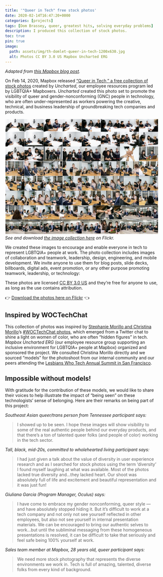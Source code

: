 ```yaml
---
title: '"Queer in Tech" free stock photos'
date: 2020-02-14T16:47:20+0000
categories: [projects]
tags: [Dom Brassey, queer, greatest hits, solving everyday problems]
description: I produced this collection of stock photos.
toc: true
pin: true
image:
  path: assets/img/th-domlet-queer-in-tech-1200x630.jpg
  alt: Photos CC BY 3.0 US Mapbox Uncharted ERG
---
```


_Adapted from [this Mapbox blog post](https://blog.mapbox.com/queer-in-tech-free-stock-photos-from-mapbox-87aba2e7c7da)._

On Feb 14, 2020, Mapbox released [“Queer in Tech,” a free collection of stock photos](https://www.flickr.com/photos/mapbox/albums/72157713100349311/) created by _Uncharted_, our employee resources program led by LGBTQIA+ Mapboxers. _Uncharted_ created this photo set to promote the visibility of queer and gender-nonconforming (GNC) people in technology, who are often under-represented as workers powering the creative, technical, and business leadership of groundbreaking tech companies and products.

![Thumbnails from 'Queer in Tech' image collection from Mapbox](assets/img/queer-in-tech-dom-brassey.jpg)
_See and download [the image collection here](https://www.flickr.com/photos/mapbox/albums/72157713100349311/) on Flickr._

We created these images to encourage and enable everyone in tech to represent LGBTQIA+ people at work. The photo collection includes images of collaboration and teamwork, leadership, design, engineering, and mobile development. We invite anyone to use them for blog posts, slide decks, billboards, digital ads, event promotion, or any other purpose promoting teamwork, leadership, or technology:

These photos are licensed [CC BY 3.0 US](https://creativecommons.org/licenses/by/3.0/us/) and they’re free for anyone to use, as long as the use contains attribution.

👉 [Download the photos here on Flickr](https://www.flickr.com/photos/mapbox/albums/72157713100349311) 👈

## Inspired by WOCTechChat

This collection of photos was inspired by [Stephanie Morillo and Christina Morillo](https://modelviewculture.com/pieces/how-we-got-sponsorship-for-wocintech-photo-shoots)’s [\#WOCTechChat photos](https://www.flickr.com/photos/wocintechchat/albums), which emerged from a Twitter chat to shine a light on women of color, who are often “hidden figures” in tech. _Mapbox Uncharted ERG_ (our employee resource group supporting an inclusive environment for LGBTQIA+ people at Mapbox) organized and sponsored the project. We consulted Christina Morillo directly and we sourced “models” for the photoshoot from our internal community and our peers attending the [Lesbians Who Tech Annual Summit in San Francisco](https://lesbianswhotech.org/).

## Impossible without models!

With gratitude for the contribution of these models, we would like to share their voices to help illustrate the impact of “being seen” on these technologists’ sense of belonging. Here are their remarks on being part of this project:

_Southeast Asian queer/trans person from Tennessee participant says:_

> I showed up to be seen. I hope these images will show visibility to some of the real authentic people behind our everyday products, and that there’s a ton of talented queer folks (and people of color) working in the tech sector.

_Tall, black, mid-20s, committed to wholehearted living participant says:_

> I had just given a talk about the value of diversity in user experience research and as I searched for stock photos using the term ‘diversity’ I found myself laughing at what was available. Most of the photos lacked true diversity and…they lacked heart. Our shoot was absolutely full of life and excitement and beautiful representation and it was just fun\!

_Giuliana Garcia (Program Manager, Oculus) says:_

> I have come to embrace my gender nonconforming, queer style — and have absolutely stopped hiding it. But it’s difficult to work at a tech company and not only not see yourself reflected in other employees, but also not see yourself in internal presentation materials. We can be encouraged to bring our authentic selves to work…but until the subliminal messaging from these homogeneous presentations is resolved, it can be difficult to take that seriously and feel safe being 100% yourself at work.

_Sales team member at Mapbox, 28 years old, queer participant says:_

> We need more stock photography that represents the diverse environments we work in. Tech is full of amazing, talented, diverse folks from every kind of background.
